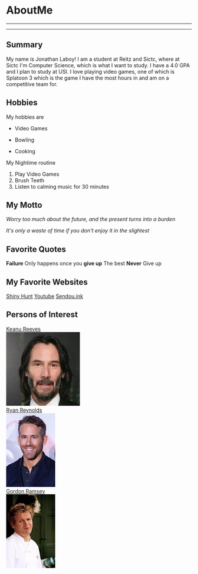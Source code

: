 # AboutMe
---
---
## Summary

My name is Jonathan Laboy! I am a student at Reitz and Sictc, where at Sictc I'm Computer Science, which is what I want to study. I have a 4.0 GPA and I plan to study at USI. I love playing video games, one of which is Splatoon 3 which is the game I have the most hours in and am on a competitive team for.

[1]: https://en.wikipedia.org/wiki/Keanu_Reeves\
[2]: https://en.wikipedia.org/wiki/Ryan_Reynolds
[3]: https://en.wikipedia.org/wiki/Gordon_Ramsay

Hobbies
-

My hobbies are 

- Video Games
+ Bowling
* Cooking

My Nightime routine

1. Play Video Games
2. Brush Teeth
3. Listen to calming music for 30 minutes

## My Motto

*Worry too much about the future, and the present turns into a burden*

_It's only a waste of time if you don't enjoy it in the slightest_

## Favorite Quotes ##

**Failure** Only happens once you **give up** 
The best **Never** Give up

## My Favorite Websites

[Shiny Hunt](https://www.shinyhunt.com/ "Shiny Hunting Tracker")
[Youtube](https://www.youtube.com/ "Where I Watch My Videos")
[Sendou.ink](https://sendou.ink/ "Comp Splatoon Hub")

## Persons of Interest

[Keanu Reeves][1]<br>
<img src="https://github.com/Jonathan-Ldev/AboutMe2/blob/main/Keanu.webp" height="200px"><br>
[Ryan Reynolds][2]<br>
<img src="https://github.com/Jonathan-Ldev/AboutMe2/blob/main/Reynolds.jpg" height="200px"><br>
[Gordon Ramsey][3]<br>
<img src="https://github.com/Jonathan-Ldev/AboutMe2/blob/main/Gordon_Ramsay.jpg" height="200px">
